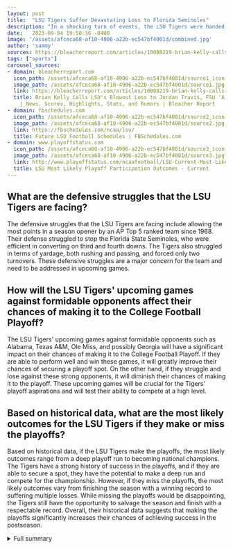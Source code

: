 ```yaml
---
layout: post
title:  "LSU Tigers Suffer Devastating Loss to Florida Seminoles"
description: "In a shocking turn of events, the LSU Tigers were handed a devastating loss by the No. 8 Florida Seminoles in a 45-28 blowout. Head coach Brian Kelly expresses frustration."
date:   2023-09-04 19:50:36 -0400
image: '/assets/afceca68-af10-4906-a22b-ec547bf4001d/combined.jpg'
author: 'sammy'
sources: https://bleacherreport.com/articles/10088219-brian-kelly-calls-lsus-blowout-loss-to-jordan-travis-fsu-a-total-failure https://www.espn.com/college-sports/story/_/id/37915466/florida-puts-mcws-record-24-runs-lsu-forces-deciding-game-3 https://fbschedules.com/ncaa/lsu/ http://www.playoffstatus.com/ncaafootball/LSU-Current-Most-Likely-Outcomes.html
tags: ["sports"]
carousel_sources:
- domain: bleacherreport.com
  icon_path: /assets/afceca68-af10-4906-a22b-ec547bf4001d/source1_icon.jpg
  image_path: /assets/afceca68-af10-4906-a22b-ec547bf4001d/source1.jpg
  link: https://bleacherreport.com/articles/10088219-brian-kelly-calls-lsus-blowout-loss-to-jordan-travis-fsu-a-total-failure
  title: Brian Kelly Calls LSU's Blowout Loss to Jordan Travis, FSU 'A Total Failure'
    | News, Scores, Highlights, Stats, and Rumors | Bleacher Report
- domain: fbschedules.com
  icon_path: /assets/afceca68-af10-4906-a22b-ec547bf4001d/source2_icon.jpg
  image_path: /assets/afceca68-af10-4906-a22b-ec547bf4001d/source2.jpg
  link: https://fbschedules.com/ncaa/lsu/
  title: Future LSU Football Schedules | FBSchedules.com
- domain: www.playoffstatus.com
  icon_path: /assets/afceca68-af10-4906-a22b-ec547bf4001d/source3_icon.jpg
  image_path: /assets/afceca68-af10-4906-a22b-ec547bf4001d/source3.jpg
  link: http://www.playoffstatus.com/ncaafootball/LSU-Current-Most-Likely-Outcomes.html
  title: LSU Most Likely Playoff Participation Outcomes - Current
---
```


## What are the defensive struggles that the LSU Tigers are facing?
The defensive struggles that the LSU Tigers are facing include allowing the most points in a season opener by an AP Top 5 ranked team since 1968. Their defense struggled to stop the Florida State Seminoles, who were efficient in converting on third and fourth downs. The Tigers also struggled in terms of yardage, both rushing and passing, and forced only two turnovers. These defensive struggles are a major concern for the team and need to be addressed in upcoming games.

## How will the LSU Tigers' upcoming games against formidable opponents affect their chances of making it to the College Football Playoff?
The LSU Tigers' upcoming games against formidable opponents such as Alabama, Texas A&M, Ole Miss, and possibly Georgia will have a significant impact on their chances of making it to the College Football Playoff. If they are able to perform well and win these games, it will greatly improve their chances of securing a playoff spot. On the other hand, if they struggle and lose against these strong opponents, it will diminish their chances of making it to the playoff. These upcoming games will be crucial for the Tigers' playoff aspirations and will test their ability to compete at a high level.

## Based on historical data, what are the most likely outcomes for the LSU Tigers if they make or miss the playoffs?
Based on historical data, if the LSU Tigers make the playoffs, the most likely outcomes range from a deep playoff run to becoming national champions. The Tigers have a strong history of success in the playoffs, and if they are able to secure a spot, they have the potential to make a deep run and compete for the championship. However, if they miss the playoffs, the most likely outcomes vary from finishing the season with a winning record to suffering multiple losses. While missing the playoffs would be disappointing, the Tigers still have the opportunity to salvage the season and finish with a respectable record. Overall, their historical data suggests that making the playoffs significantly increases their chances of achieving success in the postseason.

<details>
  <summary>Full summary</summary>
Coach Kelly did not hold back in his assessment of the loss, referring to it as a 'total failure'. The LSU Tigers allowed the most points in a season opener by an AP Top 5 ranked team since 1968, further highlighting their defensive struggles.<br><br>Offensively, the LSU Tigers struggled to convert on crucial downs, going 3-10 on third down and 0-3 on fourth. In contrast, the Florida State Seminoles were efficient, going 9-14 on third down and 1-1 on fourth. The Seminoles also dominated in terms of yardage, both rushing and passing, and forced two turnovers.<br><br>Looking ahead, the LSU Tigers face an uphill battle in their quest for a College Football Playoff spot. With upcoming games against formidable opponents such as Alabama, Texas A&M, Ole Miss, and possibly Georgia, the Tigers will need to be as close to perfect as possible.<br><br>Attempting to start a redemption tour, the LSU Tigers will take on Grambling State next week. It will be a critical game for the team to regain their confidence and make a statement.<br><br>In other news, the Florida Gators made history with their impressive offensive performance in the MCWS finals. In Game 2 against LSU, the Gators scored the most runs ever recorded in an MCWS game. With six home runs, they also set a new record for the most home runs in an MCWS finals game.<br><br>Wyatt Langford of the Gators had a standout performance, going 5-for-5 with six RBIs, including two doubles and a home run. Ty Evans contributed significantly with a grand slam and a solo home run, while Jac Caglianone added two home runs to his season total of 33.<br><br>The Gators' 24-4 victory over LSU in Game 2 of the MCWS finals marked the largest margin of victory in an MCWS finals game. This result forces a deciding Game 3, where the winner will be crowned the national champion.<br><br>On a related note, here is some information about the LSU Tigers. The team is based in Baton Rouge, LA, and their home stadium is Tiger Stadium, which has a capacity of 102,321 spectators. The LSU Tigers' mascot is Mike the Tiger, and they compete in the SEC conference.<br><br>Unfortunately, the LSU Tigers' record for the 2023 season stands at 0-1, 0-0 in the SEC. However, the team still has a chance to make a comeback and compete in the NCAA Football Playoffs.<br><br>Based on historical data, the LSU Tigers make the playoffs 6% of the time. In the event that the Tigers do make the playoffs, the most likely outcomes range from a deep playoff run to becoming national champions. However, if the Tigers miss the playoffs, the most likely outcomes vary from finishing the season with a winning record to suffering multiple losses.<br><br>Stay tuned for more updates on the LSU Tigers' journey and their pursuit of excellence in college football!
</details>
